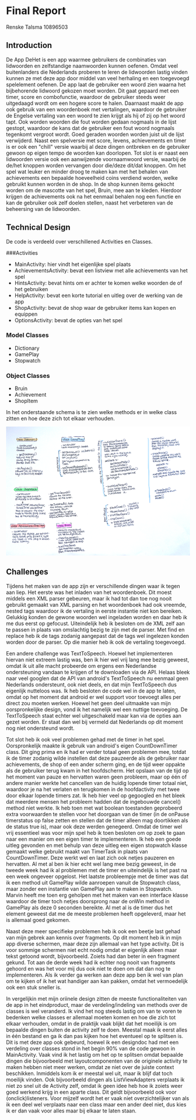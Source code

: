 # Final Report
Renske Talsma
10896503

## Introduction
De App DeHet is een app waarmee gebruikers de combinaties van lidwoorden en zelfstandige naamwoorden kunnen oefenen. Omdat veel buitenlanders die Nederlands proberen te leren de lidwoorden lastig vinden kunnen ze met deze app door middel van veel herhaling en een toegevoegd spelelement oefenen. De app laat de gebruiker een woord zien waarna het bijbehorende lidwoord gekozen moet worden. Dit gaat gepaard met een timer, score en combofunctie, waardoor de gebruiker steeds weer uitgedaagd wordt om een hogere score te halen. Daarnaast maakt de app ook gebruik van een woordenboek met vertalingen, waardoor de gebruiker de Engelse vertaling van een woord te zien krijgt als hij of zij op het woord tapt. Ook worden woorden die fout worden gedaan nogmaals in de lijst gestopt, waardoor de kans dat de gebruiker een fout woord nogmaals tegenkomt vergroot wordt. Goed geraden woorden worden juist uit de lijst verwijderd. Naast een spelversie met score, levens, achievements en timer is er ook een "chill" versie waarbij al deze dingen ontbreken en de gebruiker gewoon op eigen tempo de woorden kan doorlopen. Tot slot is er naast een lidwoorden versie ook een aanwijzende voornaamwoord versie, waarbij de de/het knoppen worden vervangen door die/deze dit/dat knoppen.
Om het spel wat leuker en minder droog te maken kan met het behalen van achievements een bepaalde hoeveelheid coins verdiend worden, welke gebruikt kunnen worden in de shop. In de shop kunnen items gekocht worden om de mascotte van het spel, Bruin, mee aan te kleden. Hierdoor krijgen de achievements ook na het eenmaal behalen nog een functie en kan de gebruiker ook zelf doelen stellen, naast het verbeteren van de beheersing van de lidwoorden.

## Technical Design
De code is verdeeld over verschillened Activities en Classes.

###Activities
* MainActivity: hier vindt het eigenlijke spel plaats
* AchievementsActivity: bevat een listview met alle achievements van het spel
* HintsActivity: bevat hints om er achter te komen welke woorden de of het gebruiken
* HelpActivity: bevat een korte tutorial en uitleg over de werking van de app
* ShopActivity: bevat de shop waar de gebruiker items kan kopen en equippen
* OptionsActivity: bevat de opties van het spel

### Model Classes
* Dictionary
* GamePlay
* Stopwatch

### Object Classes
* Bruin
* Achievement
* ShopItem 

In het onderstaande schema is te zien welke methods er in welke class zitten en hoe deze zich tot elkaar verhouden. 

![](doc/design.png)




## Challenges
Tijdens het maken van de app zijn er verschillende dingen waar ik tegen aan liep. Het eerste was het inladen van het woordenboek. Dit moest middels een XML parser gebeuren, maar ik had tot dan toe nog nooit gebruikt gemaakt van XML parsing en het woordenboek had ook vreemde, nested tags waardoor ik de vertaling in eerste instantie niet kon bereiken. Gelukkig konden de gewone woorden wel ingeladen worden en daar heb ik me dus eerst op gefocust. Uiteindelijk heb ik besloten om de XML zelf aan te passen in plaats van omslachtig bezig te zijn met de parser. Met find en replace heb ik de tags zodanig aangepast dat de tags wel ingelezen konden worden door de parser. Op die manier heb ik ook de vertaling toegevoegd.

Een andere challenge was TextToSpeech. Hoewel het implementeren hiervan niet extreem lastig was, ben ik hier wel vrij lang mee bezig geweest, omdat ik uit alle macht probeerde om ergens een Nederlandse ondersteuning vandaan te krijgen of te downloaden via de API. Helaas bleek naar veel googlen dat de API van android's TextToSpeech nu eenmaal geen Nederlands ondersteunt, ook niet deels, en dat mijn TextToSpeech dus eigenlijk nutteloos was. Ik heb besloten de code wel in de app te laten, omdat op het moment dat android er wel support voor toevoegt alles per direct zou moeten werken. Hoewel het geen deel uitmaakte van mijn oorspronkelijke design, vond ik het namelijk wel een nuttige toevoeging. De TextToSpeech staat echter wel uitgeschakeld maar kan via de opties aan gezet worden. Er staat dan wel bij vermeld dat Nederlands op dit moment nog niet ondersteund wordt.

Tot slot heb ik ook veel problemen gehad met de timer in het spel. Oorspronkelijk maakte ik gebruik van android's eigen CountDownTimer class. Dit ging prima en ik had er verder totaal geen problemen mee, totdat ik de timer zodanig wilde instellen dat deze pauzeerde als de gebruiker naar achievements, de shop of een ander scherm ging, en de tijd weer oppakte als de gebruiker terug kwam in het hoofdscherm. Het opslaan van de tijd op het moment van pauze en hervatten waren geen probleem, maar op één of andere manier werkte het cancellen van de huidig lopende timer totaal niet, waardoor je na het verlaten en terugkomen in de hoofdactivity met twee door elkaar lopende timers zat. Ik heb hier veel op gegoogled en het bleek dat meerdere mensen het probleem hadden dat de ingebouwde cancel() method niet werkte. Ik heb toen met wat boolean toestanden geprobeerd extra voorwaarden te stellen voor het doorgaan van de timer (in de onPause timerstatus op false zetten en stellen dat de timer alleen mag doortikken als de status true is), maar ook deze werden genegeerd. Omdat de timer wel vrij essentieel was voor mijn spel heb ik toen besloten om op zoek te gaan naar een manier om een eigen timer te implementeren. Ik heb een goede uitleg gevonden en met behulp van deze uitleg een eigen stopwatch klasse gemaakt welke gebruikt maakt van TimerTask in plaats van CountDownTimer. Deze werkt wel en laat zich ook netjes pauzeren en hervatten. Al met al ben ik hier echt wel lang mee bezig geweest, in de tweede week had ik al problemen met de timer en uiteindelijk is het past na een week ongeveer opgelost. Het laatste probleempje met de timer was dat ik een method uit GamePlay wilde aanroepen vanuit de Stopwatch class, maar zonder een instantie van GamePlay aan te maken in Stopwatch. Marvin heeft me toen erg geholpen met het maken van een interface klasse waardoor de timer toch netjes doorsprong naar de onWin method in GamePlay als deze 0 seconden bereikte. Al met al is de timer dus het element geweest dat me de meeste problemen heeft opgeleverd, maar het is allemaal goed gekomen.

Naast deze meer specifieke problemen heb ik ook een beetje last gehad van mijn gebrek aan kennis over fragments. Op dit moment heb ik in mijn app diverse schermen, maar deze zijn allemaal van het type activity. Dit is voor sommige schermen niet echt nodig omdat er eigenlijk alleen maar tekst getoond wordt, bijvoorbeeld. Zoiets had dan beter in een fragment gekund. Tot aan de derde week had ik echter nog nooit van fragments gehoord en was het voor mij dus ook niet te doen om dat dan nog te implementeren. Als ik verder ga werken aan deze app ben ik wel van plan om te kijken of ik het wat handiger aan kan pakken, omdat het vermoedelijk ook een stuk sneller is.

In vergelijkin met mijn oriinele design zitten de meeste functionaliteiten van de app in het eindproduct, maar de verdeling/indeling van methods over de classes is wel veranderd. Ik vind het nog steeds lastig om van te voren te bedenken welke classes er allemaal moeten komen en hoe die zich tot elkaar verhouden, omdat in de praktijk vaak blijkt dat het moeilijk is om bepaalde dingen buiten de activity zelf te doen. Meestal maak ik eerst alles in één bestand en ga ik dan pas kijken hoe het eventueel op te splitsen is. Dit is met deze app ook gebeurd, hoewel ik een designdoc had met een verdeling over classes stond in het begin 90% van de code gewoon in MainActivity. Vaak vind ik het lastig om het op te splitsen omdat bepaalde dingen die bijvoorbeeld met layoutcomponenten van de originele activity te maken hebben niet meer werken, omdat ze niet over de juiste context beschikken. Inmiddels kom ik er meestal wel uit, maar ik blijf dat toch moeilijk vinden. Ook bijvoorbeeld dingen als ListViewAdapters verplaats ik niet zo snel uit de Activity zelf, omdat ik geen idee heb hoe ik zoiets weer goed werkend krijg in een aparte class. Dit geldt bijvoorbeeld ook voor (onclick)listeners. Voor mijzelf wordt het er vaak niet overzichtelijker van als ik een deel wel verplaats naar een class maar een ander deel niet, dus kies ik er dan vaak voor alles maar bij elkaar te laten staan. 